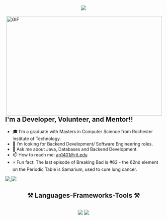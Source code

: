 <h1 align="center">
    <img src="https://readme-typing-svg.herokuapp.com/?font=Righteous&size=35&center=true&vCenter=true&width=500&height=70&duration=4000&lines=Hi+There!+👋;+I'm+Anubhuti+Puppalwar!;" />
</h1>

<img align="right" alt="GIF" src="https://github.com/arsentieva/arsentieva/blob/main/code.gif?raw=true" width="500" height="320" />

## I'm a Developer, Volunteer, and Mentor!!
- 🎓 I’m a graduate with Masters in Computer Science from Rochester Institute of Technology.
- 🤔 I’m looking for Backend Development/ Software Engineering roles.
- 💬 Ask me about Java, Databases and Backend Development.
- 📫 How to reach me: ap1401@rit.edu
- ⚡ Fun fact: The last episode of Breaking Bad is #62 - the 62nd element on the Periodic Table is Samarium, used to cure lung cancer.

<div align="left"> 
  <a href="mailto:ap1401@rit.edu">
    <img src="https://img.shields.io/badge/Gmail-333333?style=for-the-badge&logo=gmail&logoColor=red" />
  </a>
  <a href="https://www.linkedin.com/in/anubhuti-puppalwar">
    <img src="https://img.shields.io/badge/LinkedIn-0077B5?style=for-the-badge&logo=linkedin&logoColor=white" target="_blank" />
  </a>
</div>

<h2 align="center">⚒️ Languages-Frameworks-Tools ⚒️</h2>
<br/>
<div align="center">
    <img src="https://skillicons.dev/icons?i=react,html,css,vscode,github,tailwind,git,django,eclipse,spring,linux" />
    <img src="https://skillicons.dev/icons?i=cpp,python,javascript,redis,mongodb,c,java,mysql,sklearn,jenkins,selenium" /><br>
</div>
